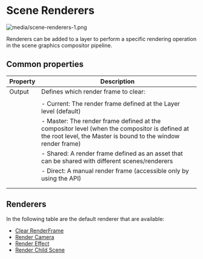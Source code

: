 # Scene Renderers

![media/scene-renderers-1.png](media/scene-renderers-1.png) 

Renderers can be added to a layer to perform a specific rendering operation in the scene graphics compositor pipeline.

## Common properties

| Property | Description                                                                                                                                                   |
| -------- | ------------------------------------------------------------------------------------------------------------------------------------------------------------- |
| Output   | Defines which render frame to clear:                                                                                                                          |
|          |                                                                                                                                                               |
|          | - Current: The render frame defined at the Layer level (default)                                                                                              |
|          | - Master: The render frame defined at the compositor level (when the compositor is defined at the root level, the Master is bound to the window render frame) |
|          | - Shared: A render frame defined as an asset that can be shared with different scenes/renderers                                                               |
|          | - Direct: A manual render frame (accessible only by using the API)                                                                                            |
|          |                                                                                                                                                               |
|          |                                                                                                                                                               |

## Renderers

In the following table are the default renderer that are available:

- [Clear RenderFrame](clear-renderframe.md)
- [Render Camera](render-camera.md)
- [Render Effect](render-effect.md)
- [Render Child Scene](render-child-scene.md)





